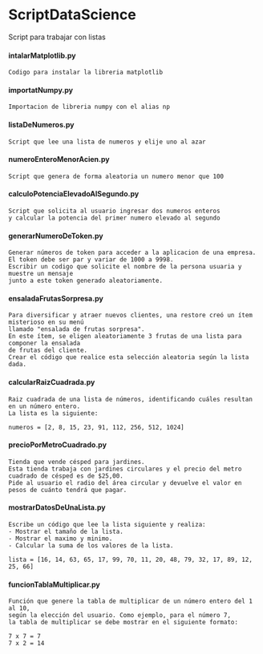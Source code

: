 # ScriptDataScience

Script para trabajar con listas

#### intalarMatplotlib.py
    Codigo para instalar la libreria matplotlib

#### importatNumpy.py
    Importacion de libreria numpy con el alias np

#### listaDeNumeros.py
    Script que lee una lista de numeros y elije uno al azar

#### numeroEnteroMenorAcien.py
    Script que genera de forma aleatoria un numero menor que 100

#### calculoPotenciaElevadoAlSegundo.py
    Script que solicita al usuario ingresar dos numeros enteros
    y calcular la potencia del primer numero elevado al segundo

#### generarNumeroDeToken.py
    Generar números de token para acceder a la aplicacion de una empresa.
    El token debe ser par y variar de 1000 a 9998.
    Escribir un codigo que solicite el nombre de la persona usuaria y muestre un mensaje
    junto a este token generado aleatoriamente.

#### ensaladaFrutasSorpresa.py
    Para diversificar y atraer nuevos clientes, una restore creó un ítem misterioso en su menú 
    llamado "ensalada de frutas sorpresa". 
    En este ítem, se eligen aleatoriamente 3 frutas de una lista para componer la ensalada 
    de frutas del cliente. 
    Crear el código que realice esta selección aleatoria según la lista dada.

#### calcularRaizCuadrada.py
    Raiz cuadrada de una lista de números, identificando cuáles resultan en un número entero. 
    La lista es la siguiente:

    numeros = [2, 8, 15, 23, 91, 112, 256, 512, 1024]

#### precioPorMetroCuadrado.py
    Tienda que vende césped para jardines. 
    Esta tienda trabaja con jardines circulares y el precio del metro cuadrado de césped es de $25,00.
    Pide al usuario el radio del área circular y devuelve el valor en pesos de cuánto tendrá que pagar.

#### mostrarDatosDeUnaLista.py
    Escribe un código que lee la lista siguiente y realiza:
    - Mostrar el tamaño de la lista.
    - Mostrar el maximo y minimo.
    - Calcular la suma de los valores de la lista.

    lista = [16, 14, 63, 65, 17, 99, 70, 11, 20, 48, 79, 32, 17, 89, 12, 25, 66]

#### funcionTablaMultiplicar.py
    Función que genere la tabla de multiplicar de un número entero del 1 al 10, 
    según la elección del usuario. Como ejemplo, para el número 7, 
    la tabla de multiplicar se debe mostrar en el siguiente formato:

    7 x 7 = 7
    7 x 2 = 14